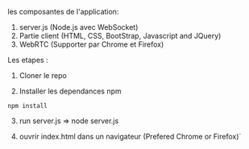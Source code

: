 les composantes de l'application:

1. server.js (Node.js avec WebSocket)
2. Partie client (HTML, CSS, BootStrap, Javascript and JQuery)
3. WebRTC (Supporter par Chrome et Firefox)


Les etapes : 

1. Cloner le repo 

2. Installer les dependances npm

`npm install`

3. run server.js => node server.js

4. ouvrir index.html dans un navigateur (Prefered Chrome or Firefox)`


